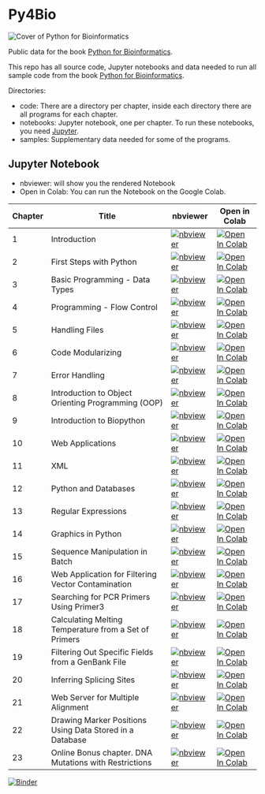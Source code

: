 # Py4Bio

![Cover of Python for Bioinformatics](https://s3.amazonaws.com/py4bio/tapabiosmall.png)

Public data for the book [Python for Bioinformatics](https://www.amazon.com/Bioinformatics-Chapman-Mathematical-Computational-Biology/dp/1138035262/ref=as_li_ss_il?ie=UTF8&qid=1501464734&sr=8-8&keywords=python+for+bioinformatics&linkCode=li3&tag=infosertec-20&linkId=2b00c367bdf8ccea241f47ddebb5efb3).

This repo has all source code, Jupyter notebooks and data needed to run all sample code from the book [Python for Bioinformatics](https://www.amazon.com/Bioinformatics-Chapman-Mathematical-Computational-Biology/dp/1138035262/ref=as_li_ss_il?ie=UTF8&qid=1501464734&sr=8-8&keywords=python+for+bioinformatics&linkCode=li3&tag=infosertec-20&linkId=2b00c367bdf8ccea241f47ddebb5efb3).

Directories:

* code: There are a directory per chapter, inside each directory there are all programs for each chapter.
* notebooks: Jupyter notebook, one per chapter. To run these notebooks, you need [Jupyter](https://jupyter.org/).
* samples: Supplementary data needed for some of the programs.

## Jupyter Notebook

- nbviewer: will show you the rendered Notebook
- Open in Colab: You can run the Notebook on the Google Colab.

Chapter|Title|nbviewer|Open in Colab
-----|--------|--------|-------------
1|Introduction|[![nbviewer](https://camo.githubusercontent.com/bfeb5472ee3df9b7c63ea3b260dc0c679be90b97/68747470733a2f2f696d672e736869656c64732e696f2f62616467652f72656e6465722d6e627669657765722d6f72616e67652e7376673f636f6c6f72423d66333736323626636f6c6f72413d346434643464)](https://nbviewer.jupyter.org/github/ToyokoLabs/Py4Bio/blob/master/notebooks/Chapter%201%20-%20Introduction.ipynb)|[![Open In Colab](https://colab.research.google.com/assets/colab-badge.svg)](https://colab.research.google.com/github/ToyokoLabs/Py4Bio/blob/master/notebooks/Chapter%201%20-%20Introduction.ipynb)
2|First Steps with Python|[![nbviewer](https://camo.githubusercontent.com/bfeb5472ee3df9b7c63ea3b260dc0c679be90b97/68747470733a2f2f696d672e736869656c64732e696f2f62616467652f72656e6465722d6e627669657765722d6f72616e67652e7376673f636f6c6f72423d66333736323626636f6c6f72413d346434643464)](https://nbviewer.jupyter.org/github/ToyokoLabs/Py4Bio/blob/master/notebooks/Chapter%202%20-%20First%20Steps%20with%20Python.ipynb)|[![Open In Colab](https://colab.research.google.com/assets/colab-badge.svg)](https://colab.research.google.com/github/ToyokoLabs/Py4Bio/blob/master/notebooks/Chapter%202%20-%20First%20Steps%20with%20Python.ipynb)
3|Basic Programming - Data Types|[![nbviewer](https://camo.githubusercontent.com/bfeb5472ee3df9b7c63ea3b260dc0c679be90b97/68747470733a2f2f696d672e736869656c64732e696f2f62616467652f72656e6465722d6e627669657765722d6f72616e67652e7376673f636f6c6f72423d66333736323626636f6c6f72413d346434643464)](https://nbviewer.jupyter.org/github/ToyokoLabs/Py4Bio/blob/master/notebooks/Chapter%203%20-%20Basic%20Programming%20-%20Data%20Types.ipynb)|[![Open In Colab](https://colab.research.google.com/assets/colab-badge.svg)](https://colab.research.google.com/github/ToyokoLabs/Py4Bio/blob/master/notebooks/Chapter%203%20-%20Basic%20Programming%20-%20Data%20Types.ipynb)
4|Programming - Flow Control|[![nbviewer](https://camo.githubusercontent.com/bfeb5472ee3df9b7c63ea3b260dc0c679be90b97/68747470733a2f2f696d672e736869656c64732e696f2f62616467652f72656e6465722d6e627669657765722d6f72616e67652e7376673f636f6c6f72423d66333736323626636f6c6f72413d346434643464)](https://nbviewer.jupyter.org/github/ToyokoLabs/Py4Bio/blob/master/notebooks/Chapter%204%20-%20Programming%20-%20Flow%20Control.ipynb)|[![Open In Colab](https://colab.research.google.com/assets/colab-badge.svg)](https://colab.research.google.com/github/ToyokoLabs/Py4Bio/blob/master/notebooks/Chapter%204%20-%20Programming%20-%20Flow%20Control.ipynb)
5|Handling Files|[![nbviewer](https://camo.githubusercontent.com/bfeb5472ee3df9b7c63ea3b260dc0c679be90b97/68747470733a2f2f696d672e736869656c64732e696f2f62616467652f72656e6465722d6e627669657765722d6f72616e67652e7376673f636f6c6f72423d66333736323626636f6c6f72413d346434643464)](https://nbviewer.jupyter.org/github/ToyokoLabs/Py4Bio/blob/master/notebooks/Chapter%205%20-%20Handling%20Files.ipynb)|[![Open In Colab](https://colab.research.google.com/assets/colab-badge.svg)](https://colab.research.google.com/github/ToyokoLabs/Py4Bio/blob/master/notebooks/Chapter%205%20-%20Handling%20Files.ipynb)
6|Code Modularizing|[![nbviewer](https://camo.githubusercontent.com/bfeb5472ee3df9b7c63ea3b260dc0c679be90b97/68747470733a2f2f696d672e736869656c64732e696f2f62616467652f72656e6465722d6e627669657765722d6f72616e67652e7376673f636f6c6f72423d66333736323626636f6c6f72413d346434643464)](https://nbviewer.jupyter.org/github/ToyokoLabs/Py4Bio/blob/master/notebooks/Chapter%206%20-%20Code%20Modularizing.ipynb)|[![Open In Colab](https://colab.research.google.com/assets/colab-badge.svg)](https://colab.research.google.com/github/ToyokoLabs/Py4Bio/blob/master/notebooks/Chapter%206%20-%20Code%20Modularizing.ipynb)
7|Error Handling|[![nbviewer](https://camo.githubusercontent.com/bfeb5472ee3df9b7c63ea3b260dc0c679be90b97/68747470733a2f2f696d672e736869656c64732e696f2f62616467652f72656e6465722d6e627669657765722d6f72616e67652e7376673f636f6c6f72423d66333736323626636f6c6f72413d346434643464)](https://nbviewer.jupyter.org/github/ToyokoLabs/Py4Bio/blob/master/notebooks/Chapter%207%20-%20Error%20Handling.ipynb)|[![Open In Colab](https://colab.research.google.com/assets/colab-badge.svg)](https://colab.research.google.com/github/ToyokoLabs/Py4Bio/blob/master/notebooks/Chapter%207%20-%20Error%20Handling.ipynb)
8|Introduction to Object Orienting Programming (OOP)|[![nbviewer](https://camo.githubusercontent.com/bfeb5472ee3df9b7c63ea3b260dc0c679be90b97/68747470733a2f2f696d672e736869656c64732e696f2f62616467652f72656e6465722d6e627669657765722d6f72616e67652e7376673f636f6c6f72423d66333736323626636f6c6f72413d346434643464)](https://nbviewer.jupyter.org/github/ToyokoLabs/Py4Bio/blob/master/notebooks/Chapter%208%20-%20Introduction%20to%20Object%20Orienting%20Programming%20(OOP).ipynb)|[![Open In Colab](https://colab.research.google.com/assets/colab-badge.svg)](https://colab.research.google.com/github/ToyokoLabs/Py4Bio/blob/master/notebooks/Chapter%208%20-%20Introduction%20to%20Object%20Orienting%20Programming%20(OOP).ipynb)
9|Introduction to Biopython|[![nbviewer](https://camo.githubusercontent.com/bfeb5472ee3df9b7c63ea3b260dc0c679be90b97/68747470733a2f2f696d672e736869656c64732e696f2f62616467652f72656e6465722d6e627669657765722d6f72616e67652e7376673f636f6c6f72423d66333736323626636f6c6f72413d346434643464)](https://nbviewer.jupyter.org/github/ToyokoLabs/Py4Bio/blob/master/notebooks/Chapter%209%20-%20Introduction%20to%20Biopython.ipynb)|[![Open In Colab](https://colab.research.google.com/assets/colab-badge.svg)](https://colab.research.google.com/github/ToyokoLabs/Py4Bio/blob/master/notebooks/Chapter%209%20-%20Introduction%20to%20Biopython.ipynb)
10|Web Applications|[![nbviewer](https://camo.githubusercontent.com/bfeb5472ee3df9b7c63ea3b260dc0c679be90b97/68747470733a2f2f696d672e736869656c64732e696f2f62616467652f72656e6465722d6e627669657765722d6f72616e67652e7376673f636f6c6f72423d66333736323626636f6c6f72413d346434643464)](https://nbviewer.jupyter.org/github/ToyokoLabs/Py4Bio/blob/master/notebooks/Chapter%2010%20-%20Web%20Applications.ipynb)|[![Open In Colab](https://colab.research.google.com/assets/colab-badge.svg)](https://colab.research.google.com/github/ToyokoLabs/Py4Bio/blob/master/notebooks/Chapter%2010%20-%20Web%20Applications.ipynb)
11|XML|[![nbviewer](https://camo.githubusercontent.com/bfeb5472ee3df9b7c63ea3b260dc0c679be90b97/68747470733a2f2f696d672e736869656c64732e696f2f62616467652f72656e6465722d6e627669657765722d6f72616e67652e7376673f636f6c6f72423d66333736323626636f6c6f72413d346434643464)](https://nbviewer.jupyter.org/github/ToyokoLabs/Py4Bio/blob/master/notebooks/Chapter%2011%20-%20XML.ipynb)|[![Open In Colab](https://colab.research.google.com/assets/colab-badge.svg)](https://colab.research.google.com/github/ToyokoLabs/Py4Bio/blob/master/notebooks/Chapter%2011%20-%20XML.ipynb)
12|Python and Databases|[![nbviewer](https://camo.githubusercontent.com/bfeb5472ee3df9b7c63ea3b260dc0c679be90b97/68747470733a2f2f696d672e736869656c64732e696f2f62616467652f72656e6465722d6e627669657765722d6f72616e67652e7376673f636f6c6f72423d66333736323626636f6c6f72413d346434643464)](https://nbviewer.jupyter.org/github/ToyokoLabs/Py4Bio/blob/master/notebooks/Chapter%2012%20-%20Python%20and%20Databases.ipynb)|[![Open In Colab](https://colab.research.google.com/assets/colab-badge.svg)](https://colab.research.google.com/github/ToyokoLabs/Py4Bio/blob/master/notebooks/Chapter%2012%20-%20Python%20and%20Databases.ipynb)
13|Regular Expressions|[![nbviewer](https://camo.githubusercontent.com/bfeb5472ee3df9b7c63ea3b260dc0c679be90b97/68747470733a2f2f696d672e736869656c64732e696f2f62616467652f72656e6465722d6e627669657765722d6f72616e67652e7376673f636f6c6f72423d66333736323626636f6c6f72413d346434643464)](https://nbviewer.jupyter.org/github/ToyokoLabs/Py4Bio/blob/master/notebooks/Chapter%2013%20-%20Regular%20Expressions.ipynb)|[![Open In Colab](https://colab.research.google.com/assets/colab-badge.svg)](https://colab.research.google.com/github/ToyokoLabs/Py4Bio/blob/master/notebooks/Chapter%2013%20-%20Regular%20Expressions.ipynb)
14|Graphics in Python|[![nbviewer](https://camo.githubusercontent.com/bfeb5472ee3df9b7c63ea3b260dc0c679be90b97/68747470733a2f2f696d672e736869656c64732e696f2f62616467652f72656e6465722d6e627669657765722d6f72616e67652e7376673f636f6c6f72423d66333736323626636f6c6f72413d346434643464)](https://nbviewer.jupyter.org/github/ToyokoLabs/Py4Bio/blob/master/notebooks/Chapter%2014%20-%20Graphics%20in%20Python.ipynb)|[![Open In Colab](https://colab.research.google.com/assets/colab-badge.svg)](https://colab.research.google.com/github/ToyokoLabs/Py4Bio/blob/master/notebooks/Chapter%2014%20-%20Graphics%20in%20Python.ipynb)
15|Sequence Manipulation in Batch|[![nbviewer](https://camo.githubusercontent.com/bfeb5472ee3df9b7c63ea3b260dc0c679be90b97/68747470733a2f2f696d672e736869656c64732e696f2f62616467652f72656e6465722d6e627669657765722d6f72616e67652e7376673f636f6c6f72423d66333736323626636f6c6f72413d346434643464)](https://nbviewer.jupyter.org/github/ToyokoLabs/Py4Bio/blob/master/notebooks/Chapter%2015%20-%20Sequence%20Manipulation%20in%20Batch.ipynb)|[![Open In Colab](https://colab.research.google.com/assets/colab-badge.svg)](https://colab.research.google.com/github/ToyokoLabs/Py4Bio/blob/master/notebooks/Chapter%2015%20-%20Sequence%20Manipulation%20in%20Batch.ipynb)
16|Web Application for Filtering Vector Contamination|[![nbviewer](https://camo.githubusercontent.com/bfeb5472ee3df9b7c63ea3b260dc0c679be90b97/68747470733a2f2f696d672e736869656c64732e696f2f62616467652f72656e6465722d6e627669657765722d6f72616e67652e7376673f636f6c6f72423d66333736323626636f6c6f72413d346434643464)](https://nbviewer.jupyter.org/github/ToyokoLabs/Py4Bio/blob/master/notebooks/Chapter%2016%20-%20Web%20Application%20for%20Filtering%20Vector%20Contamination.ipynb)|[![Open In Colab](https://colab.research.google.com/assets/colab-badge.svg)](https://colab.research.google.com/github/ToyokoLabs/Py4Bio/blob/master/notebooks/Chapter%2016%20-%20Web%20Application%20for%20Filtering%20Vector%20Contamination.ipynb)
17|Searching for PCR Primers Using Primer3|[![nbviewer](https://camo.githubusercontent.com/bfeb5472ee3df9b7c63ea3b260dc0c679be90b97/68747470733a2f2f696d672e736869656c64732e696f2f62616467652f72656e6465722d6e627669657765722d6f72616e67652e7376673f636f6c6f72423d66333736323626636f6c6f72413d346434643464)](https://nbviewer.jupyter.org/github/ToyokoLabs/Py4Bio/blob/master/notebooks/Chapter%2017%20-%20Searching%20for%20PCR%20Primers%20Using%20Primer3.ipynb)|[![Open In Colab](https://colab.research.google.com/assets/colab-badge.svg)](https://colab.research.google.com/github/ToyokoLabs/Py4Bio/blob/master/notebooks/Chapter%2017%20-%20Searching%20for%20PCR%20Primers%20Using%20Primer3.ipynb)
18|Calculating Melting Temperature from a Set of Primers|[![nbviewer](https://camo.githubusercontent.com/bfeb5472ee3df9b7c63ea3b260dc0c679be90b97/68747470733a2f2f696d672e736869656c64732e696f2f62616467652f72656e6465722d6e627669657765722d6f72616e67652e7376673f636f6c6f72423d66333736323626636f6c6f72413d346434643464)](https://nbviewer.jupyter.org/github/ToyokoLabs/Py4Bio/blob/master/notebooks/Chapter%2018%20-%20Calculating%20Melting%20Temperature%20from%20a%20Set%20of%20Primers.ipynb)|[![Open In Colab](https://colab.research.google.com/assets/colab-badge.svg)](https://colab.research.google.com/github/ToyokoLabs/Py4Bio/blob/master/notebooks/Chapter%2018%20-%20Calculating%20Melting%20Temperature%20from%20a%20Set%20of%20Primers.ipynb)
19|Filtering Out Specific Fields from a GenBank File| [![nbviewer](https://camo.githubusercontent.com/bfeb5472ee3df9b7c63ea3b260dc0c679be90b97/68747470733a2f2f696d672e736869656c64732e696f2f62616467652f72656e6465722d6e627669657765722d6f72616e67652e7376673f636f6c6f72423d66333736323626636f6c6f72413d346434643464)](https://nbviewer.jupyter.org/github/ToyokoLabs/Py4Bio/blob/master/notebooks/Chapter%2019%20-%20Filtering%20Out%20Specific%20Fields%20from%20a%20GenBank%20File.ipynb)|[![Open In Colab](https://colab.research.google.com/assets/colab-badge.svg)](https://colab.research.google.com/github/ToyokoLabs/Py4Bio/blob/master/notebooks/Chapter%2019%20-%20Filtering%20Out%20Specific%20Fields%20from%20a%20GenBank%20File.ipynb)
20|Inferring Splicing Sites|[![nbviewer](https://camo.githubusercontent.com/bfeb5472ee3df9b7c63ea3b260dc0c679be90b97/68747470733a2f2f696d672e736869656c64732e696f2f62616467652f72656e6465722d6e627669657765722d6f72616e67652e7376673f636f6c6f72423d66333736323626636f6c6f72413d346434643464)](https://nbviewer.jupyter.org/github/ToyokoLabs/Py4Bio/blob/master/notebooks/Chapter%2020%20-%20Inferring%20Splicing%20Sites.ipynb)|[![Open In Colab](https://colab.research.google.com/assets/colab-badge.svg)](https://colab.research.google.com/github/ToyokoLabs/Py4Bio/blob/master/notebooks/Chapter%2020%20-%20Inferring%20Splicing%20Sites.ipynb)
21|Web Server for Multiple Alignment|[![nbviewer](https://camo.githubusercontent.com/bfeb5472ee3df9b7c63ea3b260dc0c679be90b97/68747470733a2f2f696d672e736869656c64732e696f2f62616467652f72656e6465722d6e627669657765722d6f72616e67652e7376673f636f6c6f72423d66333736323626636f6c6f72413d346434643464)](https://nbviewer.jupyter.org/github/ToyokoLabs/Py4Bio/blob/master/notebooks/Chapter%2021%20-%20Web%20Server%20for%20Multiple%20Alignment.ipynb)|[![Open In Colab](https://colab.research.google.com/assets/colab-badge.svg)](https://colab.research.google.com/github/ToyokoLabs/Py4Bio/blob/master/notebooks/Chapter%2021%20-%20Web%20Server%20for%20Multiple%20Alignment.ipynb)
22|Drawing Marker Positions Using Data Stored in a Database|[![nbviewer](https://camo.githubusercontent.com/bfeb5472ee3df9b7c63ea3b260dc0c679be90b97/68747470733a2f2f696d672e736869656c64732e696f2f62616467652f72656e6465722d6e627669657765722d6f72616e67652e7376673f636f6c6f72423d66333736323626636f6c6f72413d346434643464)](https://nbviewer.jupyter.org/github/ToyokoLabs/Py4Bio/blob/master/notebooks/Chapter%2022%20-%20Drawing%20Marker%20Positions%20Using%20Data%20Stored%20in%20a%20Database.ipynb)|[![Open In Colab](https://colab.research.google.com/assets/colab-badge.svg)](https://colab.research.google.com/github/ToyokoLabs/Py4Bio/blob/master/notebooks/Chapter%2022%20-%20Drawing%20Marker%20Positions%20Using%20Data%20Stored%20in%20a%20Database.ipynb)
23|Online Bonus chapter. DNA Mutations with Restrictions|[![nbviewer](https://camo.githubusercontent.com/bfeb5472ee3df9b7c63ea3b260dc0c679be90b97/68747470733a2f2f696d672e736869656c64732e696f2f62616467652f72656e6465722d6e627669657765722d6f72616e67652e7376673f636f6c6f72423d66333736323626636f6c6f72413d346434643464)](https://nbviewer.jupyter.org/github/ToyokoLabs/Py4Bio/blob/master/notebooks/Chapter%2023%20-%20Online%20Bonus%20chapter.%20DNA%20Mutations%20with%20Restrictions.ipynb)|[![Open In Colab](https://colab.research.google.com/assets/colab-badge.svg)](https://colab.research.google.com/github/ToyokoLabs/Py4Bio/blob/master/notebooks/Chapter%2023%20-%20Online%20Bonus%20chapter.%20DNA%20Mutations%20with%20Restrictions.ipynb)

[![Binder](https://mybinder.org/badge_logo.svg)](https://mybinder.org/v2/gh/ToyokoLabs/Py4Bio/master?filepath=notebooks)
